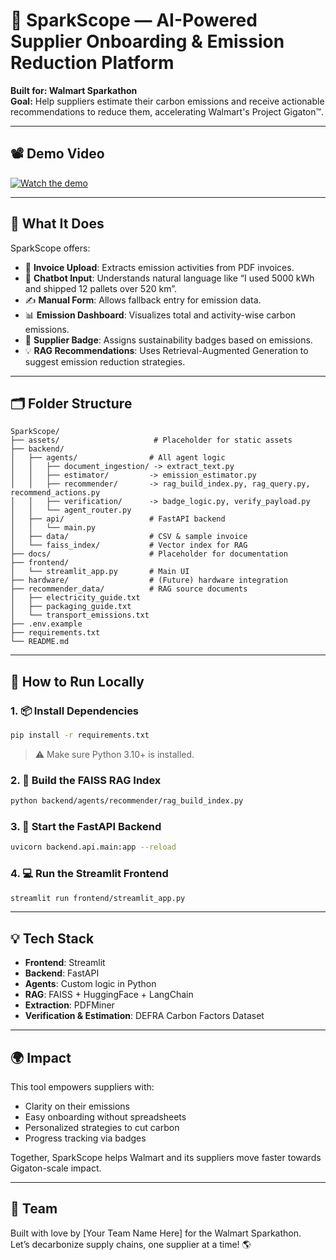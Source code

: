# 🌱 SparkScope — AI-Powered Supplier Onboarding & Emission Reduction Platform

**Built for: Walmart Sparkathon**  
**Goal:** Help suppliers estimate their carbon emissions and receive actionable recommendations to reduce them, accelerating Walmart's Project Gigaton™.

---
## 📽️ Demo Video

[![Watch the demo](https://img.youtube.com/vi/AowVcYrim-c/0.jpg)](https://www.youtube.com/watch?v=AowVcYrim-c)

---

## 🧠 What It Does

SparkScope offers:
- 📄 **Invoice Upload**: Extracts emission activities from PDF invoices.
- 🧠 **Chatbot Input**: Understands natural language like “I used 5000 kWh and shipped 12 pallets over 520 km”.
- ✍️ **Manual Form**: Allows fallback entry for emission data.
- 📊 **Emission Dashboard**: Visualizes total and activity-wise carbon emissions.
- 🏅 **Supplier Badge**: Assigns sustainability badges based on emissions.
- 💡 **RAG Recommendations**: Uses Retrieval-Augmented Generation to suggest emission reduction strategies.

---

## 🗂️ Folder Structure

```
SparkScope/
├── assets/                     # Placeholder for static assets
├── backend/
│   ├── agents/                # All agent logic
│   │   ├── document_ingestion/ -> extract_text.py
│   │   ├── estimator/         -> emission_estimator.py
│   │   ├── recommender/       -> rag_build_index.py, rag_query.py, recommend_actions.py
│   │   ├── verification/      -> badge_logic.py, verify_payload.py
│   │   └── agent_router.py
│   ├── api/                   # FastAPI backend
│   │   └── main.py
│   ├── data/                  # CSV & sample invoice
│   └── faiss_index/           # Vector index for RAG
├── docs/                      # Placeholder for documentation
├── frontend/
│   └── streamlit_app.py       # Main UI
├── hardware/                  # (Future) hardware integration
├── recommender_data/          # RAG source documents
│   ├── electricity_guide.txt
│   ├── packaging_guide.txt
│   └── transport_emissions.txt
├── .env.example
├── requirements.txt
└── README.md
```

---

## 🚀 How to Run Locally

### 1. 📦 Install Dependencies

```bash
pip install -r requirements.txt
```

> ⚠️ Make sure Python 3.10+ is installed.

### 2. 🧠 Build the FAISS RAG Index

```bash
python backend/agents/recommender/rag_build_index.py
```

### 3. 🔧 Start the FastAPI Backend

```bash
uvicorn backend.api.main:app --reload
```

### 4. 💻 Run the Streamlit Frontend

```bash
streamlit run frontend/streamlit_app.py
```

---

## 💡 Tech Stack

- **Frontend**: Streamlit
- **Backend**: FastAPI
- **Agents**: Custom logic in Python
- **RAG**: FAISS + HuggingFace + LangChain
- **Extraction**: PDFMiner
- **Verification & Estimation**: DEFRA Carbon Factors Dataset

---

## 🌍 Impact

This tool empowers suppliers with:
- Clarity on their emissions
- Easy onboarding without spreadsheets
- Personalized strategies to cut carbon
- Progress tracking via badges

Together, SparkScope helps Walmart and its suppliers move faster towards Gigaton-scale impact.

---

## 🤝 Team

Built with love by [Your Team Name Here] for the Walmart Sparkathon.  
Let’s decarbonize supply chains, one supplier at a time! 🌎

